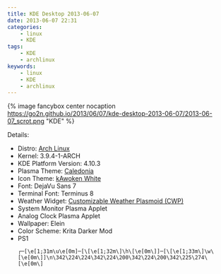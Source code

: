 ```yaml
---
title: KDE Desktop 2013-06-07
date: 2013-06-07 22:31
categories: 
    - linux
    - KDE
tags:
    - KDE
    - archlinux
keywords:
    - linux
    - KDE
    - archlinux
---
```


{% image fancybox center nocaption https://go2n.github.io/2013/06/07/kde-desktop-2013-06-07/2013-06-07_scrot.png "KDE" %}

Details:<!-- more -->
- Distro: [Arch Linux](https://www.archlinux.org)
- Kernel: 3.9.4-1-ARCH
- KDE Platform Version: 4.10.3
- Plasma Theme: [Caledonia](https://malcer.deviantart.com/art/Caledonia-Plasma-KDE-Theme-213719701)
- Icon Theme: [kAwoken White](https://alecive.deviantart.com/#/d41dcaj)
- Font: DejaVu Sans 7
- Terminal Font: Terminus 8
- Weather Widget: [Customizable Weather Plasmoid (CWP)](https://kde-apps.org/content/show.php/Customizable+Weather+Plasmoid+(CWP)?content=98925)
- System Monitor Plasma Applet
- Analog Clock Plasma Applet
- Wallpaper: Elein
- Color Scheme: Krita Darker Mod
- PS1
    ```
    ┌─[\e[1;31m\u\e[0m]─[\[\e[1;32m\]\h\[\e[0m\]]─[\[\e[1;33m\]\w\[\e[0m\]]\n\342\224\224\342\224\200\342\224\200\342\225\274\[\e[0m\]
    ```
